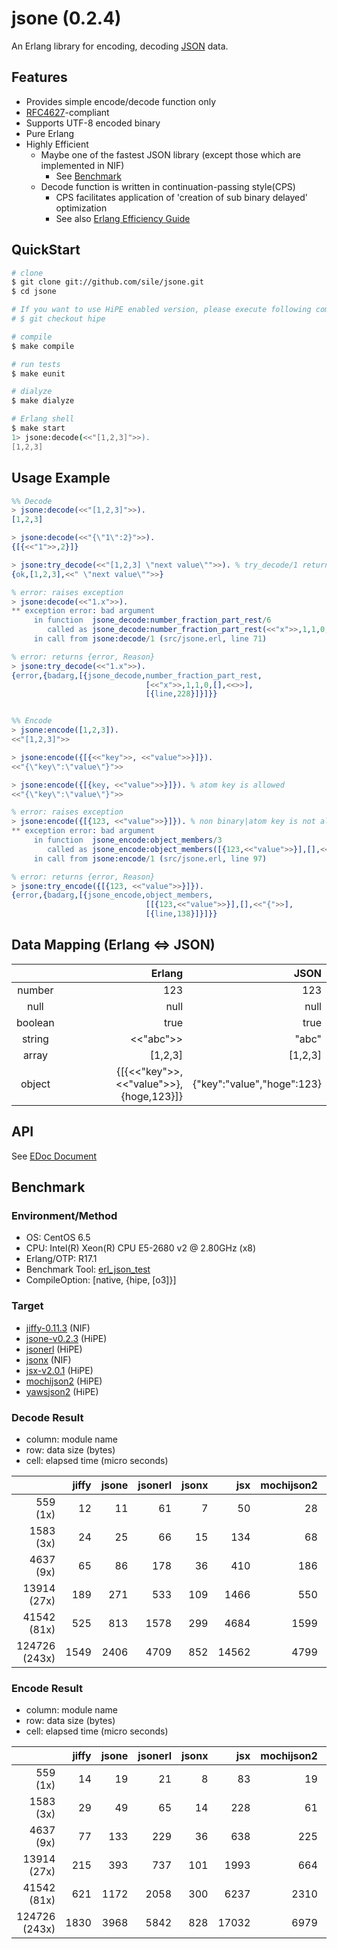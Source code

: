 jsone (0.2.4)
=============

An Erlang library for encoding, decoding [JSON](http://json.org/index.html) data.


Features
--------
- Provides simple encode/decode function only
- [RFC4627](http://www.ietf.org/rfc/rfc4627.txt)-compliant
- Supports UTF-8 encoded binary
- Pure Erlang
- Highly Efficient
  - Maybe one of the fastest JSON library (except those which are implemented in NIF)
      - See [Benchmark](#benchmark)
  - Decode function is written in continuation-passing style(CPS)
      - CPS facilitates application of 'creation of sub binary delayed' optimization
      - See also [Erlang Efficiency Guide](http://www.erlang.org/doc/efficiency_guide/binaryhandling.html)


QuickStart
----------

```sh
# clone
$ git clone git://github.com/sile/jsone.git
$ cd jsone

# If you want to use HiPE enabled version, please execute following command.
# $ git checkout hipe

# compile
$ make compile

# run tests
$ make eunit

# dialyze
$ make dialyze

# Erlang shell
$ make start
1> jsone:decode(<<"[1,2,3]">>).
[1,2,3]
```


Usage Example
-------------

```erlang
%% Decode
> jsone:decode(<<"[1,2,3]">>).
[1,2,3]

> jsone:decode(<<"{\"1\":2}">>).
{[{<<"1">>,2}]}

> jsone:try_decode(<<"[1,2,3] \"next value\"">>). % try_decode/1 returns remaining (unconsumed binary)
{ok,[1,2,3],<<" \"next value\"">>}

% error: raises exception
> jsone:decode(<<"1.x">>).
** exception error: bad argument
     in function  jsone_decode:number_fraction_part_rest/6
        called as jsone_decode:number_fraction_part_rest(<<"x">>,1,1,0,[],<<>>)
     in call from jsone:decode/1 (src/jsone.erl, line 71)

% error: returns {error, Reason}
> jsone:try_decode(<<"1.x">>).
{error,{badarg,[{jsone_decode,number_fraction_part_rest,
                              [<<"x">>,1,1,0,[],<<>>],
                              [{line,228}]}]}}


%% Encode
> jsone:encode([1,2,3]).
<<"[1,2,3]">>

> jsone:encode({[{<<"key">>, <<"value">>}]}).
<<"{\"key\":\"value\"}">>

> jsone:encode({[{key, <<"value">>}]}). % atom key is allowed
<<"{\"key\":\"value\"}">>

% error: raises exception
> jsone:encode({[{123, <<"value">>}]}). % non binary|atom key is not allowed
** exception error: bad argument
     in function  jsone_encode:object_members/3
        called as jsone_encode:object_members([{123,<<"value">>}],[],<<"{">>)
     in call from jsone:encode/1 (src/jsone.erl, line 97)

% error: returns {error, Reason}
> jsone:try_encode({[{123, <<"value">>}]}).
{error,{badarg,[{jsone_encode,object_members,
                              [[{123,<<"value">>}],[],<<"{">>],
                              [{line,138}]}]}}
```


Data Mapping (Erlang <=> JSON)
-------------------------------

|         | Erlang                                 | JSON                       |
|:-------:|---------------------------------------:|---------------------------:|
| number  |                                    123 |                        123 |
| null    |                                   null |                       null |
| boolean |                                   true |                       true |
| string  |                              <<"abc">> |                      "abc" |
| array   |                                [1,2,3] |                    [1,2,3] |
| object  | {[{<<"key">>,<<"value">>},{hoge,123}]} | {"key":"value","hoge":123} |


API
---
See [EDoc Document](doc/jsone.md)


Benchmark
---------

### Environment/Method

- OS: CentOS 6.5
- CPU: Intel(R) Xeon(R) CPU E5-2680 v2 @ 2.80GHz (x8)
- Erlang/OTP: R17.1
- Benchmark Tool: [erl_json_test](https://github.com/si14/erl_json_test/tree/7ae5a254943ce3e5d9e4d5eb9cd2e86b92ce8e83)
- CompileOption: [native, {hipe, [o3]}]

### Target

- [jiffy-0.11.3](https://github.com/davisp/jiffy/tree/0.11.3) (NIF)
- [jsone-v0.2.3](https://github.com/sile/jsone/tree/0.2.3-hipe) (HiPE)
- [jsonerl](https://github.com/lambder/jsonerl/tree/9720df66052dfc66c9935d954061eda56f81a6f2) (HiPE)
- [jsonx](https://github.com/iskra/jsonx/tree/9c95948c6835827ed61a9506ae4a9aba61acf335) (NIF)
- [jsx-v2.0.1](https://github.com/talentdeficit/jsx/tree/v2.0.1) (HiPE)
- [mochijson2](https://github.com/bjnortier/mochijson2/tree/3663fb01fd98958181adc2d1300c7bfa553e1434) (HiPE)
- [yawsjson2](https://github.com/spawnproc/yawsjson2/tree/863b7476b4bf7615b578316670c3bd7f04e0048f) (HiPE)

### Decode Result

- column: module name
- row: data size (bytes)
- cell: elapsed time (micro seconds)

|                   | jiffy | jsone | jsonerl | jsonx |  jsx  | mochijson2 | yawsjson2 |
|------------------:|------:|------:|--------:|------:|------:|-----------:|----------:|
| 559 (1x)          | 12    | 11    | 61      | 7     | 50    | 28         | 37        |
| 1583 (3x)         | 24    | 25    | 66      | 15    | 134   | 68         | 84        |
| 4637 (9x)         | 65    | 86    | 178     | 36    | 410   | 186        | 311       |
| 13914 (27x)       | 189   | 271   | 533     | 109   | 1466  | 550        | 582       |
| 41542 (81x)       | 525   | 813   | 1578    | 299   | 4684  | 1599       | 1939      |
| 124726 (243x)     | 1549  | 2406  | 4709    | 852   | 14562 | 4799       | 6123      |

### Encode Result

- column: module name
- row: data size (bytes)
- cell: elapsed time (micro seconds)

|                   | jiffy | jsone | jsonerl | jsonx |  jsx  | mochijson2 | yawsjson2 |
|------------------:|------:|------:|--------:|------:|------:|-----------:|----------:|
| 559 (1x)          | 14    | 19    | 21      | 8     | 83    | 19         | 15        |
| 1583 (3x)         | 29    | 49    | 65      | 14    | 228   | 61         | 42        |
| 4637 (9x)         | 77    | 133   | 229     | 36    | 638   | 225        | 161       |
| 13914 (27x)       | 215   | 393   | 737     | 101   | 1993  | 664        | 435       |
| 41542 (81x)       | 621   | 1172  | 2058    | 300   | 6237  | 2310       | 1192      |
| 124726 (243x)     | 1830  | 3968  | 5842    | 828   | 17032 | 6979       | 5266      |
